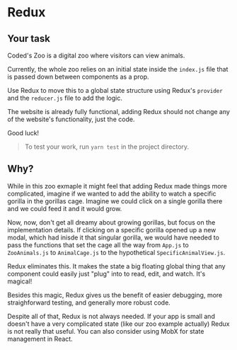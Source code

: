 # Redux

## Your task

Coded's Zoo is a digital zoo where visitors can view animals.

Currently, the whole zoo relies on an initial state inside the `index.js` file that is passed down between components as a prop.

Use Redux to move this to a global state structure using Redux's `provider` and the `reducer.js` file to add the logic.

The website is already fully functional, adding Redux should not change any of the website's functionality, just the code.

Good luck!

> To test your work, run `yarn test` in the project directory.

## Why?

While in this zoo exmaple it might feel that adding Redux made things more complicated, imagine if we wanted to add the ability to watch
a specific gorilla in the gorillas cage. Imagine we could click on a single gorilla there and we could feed it and it would grow.

Now, now, don't get all dreamy about growing gorillas, but focus on the implementation details. If clicking on a specific
gorilla opened up a new modal, which had inisde it that singular gorilla, we would have needed to pass the functions that set the cage all the way from `App.js` to `ZooAnimals.js` to `AnimalCage.js` to the hypothetical `SpecificAnimalView.js`.

Redux eliminates this. It makes the state a big floating global thing that any component could easily just "plug" into to read, edit, and watch. It's magical!

Besides this magic, Redux gives us the benefit of easier debugging, more straighforward testing, and generally more robust code.

Despite all of that, Redux is not always needed. If your app is small and doesn't have a very complicated state (like our zoo example actually) Redux is not really that useful. You can also consider using MobX for state management in React.
